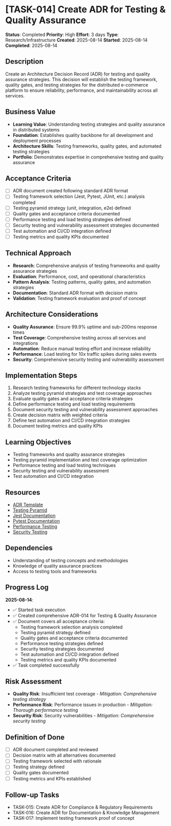 # [TASK-014] Create ADR for Testing & Quality Assurance

**Status**: Completed
**Priority**: High
**Effort**: 3 days
**Type**: Research/Infrastructure
**Created**: 2025-08-14
**Started**: 2025-08-14
**Completed**: 2025-08-14

## Description
Create an Architecture Decision Record (ADR) for testing and quality assurance strategies. This decision will establish the testing framework, quality gates, and testing strategies for the distributed e-commerce platform to ensure reliability, performance, and maintainability across all services.

## Business Value
- **Learning Value**: Understanding testing strategies and quality assurance in distributed systems
- **Foundation**: Establishes quality backbone for all development and deployment processes
- **Architecture Skills**: Testing frameworks, quality gates, and automated testing strategies
- **Portfolio**: Demonstrates expertise in comprehensive testing and quality assurance

## Acceptance Criteria
- [ ] ADR document created following standard ADR format
- [ ] Testing framework selection (Jest, Pytest, JUnit, etc.) analysis completed
- [ ] Testing pyramid strategy (unit, integration, e2e) defined
- [ ] Quality gates and acceptance criteria documented
- [ ] Performance testing and load testing strategies defined
- [ ] Security testing and vulnerability assessment strategies documented
- [ ] Test automation and CI/CD integration defined
- [ ] Testing metrics and quality KPIs documented

## Technical Approach
- **Research**: Comprehensive analysis of testing frameworks and quality assurance strategies
- **Evaluation**: Performance, cost, and operational characteristics
- **Pattern Analysis**: Testing patterns, quality gates, and automation strategies
- **Documentation**: Standard ADR format with decision matrix
- **Validation**: Testing framework evaluation and proof of concept

## Architecture Considerations
- **Quality Assurance**: Ensure 99.9% uptime and sub-200ms response times
- **Test Coverage**: Comprehensive testing across all services and integrations
- **Automation**: Reduce manual testing effort and increase reliability
- **Performance**: Load testing for 10x traffic spikes during sales events
- **Security**: Comprehensive security testing and vulnerability assessment

## Implementation Steps
1. Research testing frameworks for different technology stacks
2. Analyze testing pyramid strategies and test coverage approaches
3. Evaluate quality gates and acceptance criteria strategies
4. Define performance testing and load testing requirements
5. Document security testing and vulnerability assessment approaches
6. Create decision matrix with weighted criteria
7. Define test automation and CI/CD integration strategies
8. Document testing metrics and quality KPIs

## Learning Objectives
- Testing frameworks and quality assurance strategies
- Testing pyramid implementation and test coverage optimization
- Performance testing and load testing techniques
- Security testing and vulnerability assessment
- Test automation and CI/CD integration

## Resources
- [ADR Template](architecture/adrs/)
- [Testing Pyramid](https://martinfowler.com/articles/practical-test-pyramid.html)
- [Jest Documentation](https://jestjs.io/docs/getting-started)
- [Pytest Documentation](https://docs.pytest.org/)
- [Performance Testing](https://www.oreilly.com/library/view/performance-testing-with/9781492053454/)
- [Security Testing](https://owasp.org/www-project-web-security-testing-guide/)

## Dependencies
- Understanding of testing concepts and methodologies
- Knowledge of quality assurance practices
- Access to testing tools and frameworks

## Progress Log
<!-- Update as work progresses -->

**2025-08-14**: 
- ✅ Started task execution
- ✅ Created comprehensive ADR-014 for Testing & Quality Assurance
- ✅ Document covers all acceptance criteria:
  - Testing framework selection analysis completed
  - Testing pyramid strategy defined
  - Quality gates and acceptance criteria documented
  - Performance testing strategies defined
  - Security testing strategies documented
  - Test automation and CI/CD integration defined
  - Testing metrics and quality KPIs documented
- ✅ Task completed successfully

## Risk Assessment
- **Quality Risk**: Insufficient test coverage - *Mitigation: Comprehensive testing strategy*
- **Performance Risk**: Performance issues in production - *Mitigation: Thorough performance testing*
- **Security Risk**: Security vulnerabilities - *Mitigation: Comprehensive security testing*

## Definition of Done
- [ ] ADR document completed and reviewed
- [ ] Decision matrix with all alternatives documented
- [ ] Testing framework selected with rationale
- [ ] Testing strategy defined
- [ ] Quality gates documented
- [ ] Testing metrics and KPIs established

## Follow-up Tasks
- TASK-015: Create ADR for Compliance & Regulatory Requirements
- TASK-016: Create ADR for Documentation & Knowledge Management
- TASK-017: Implement testing framework proof of concept
